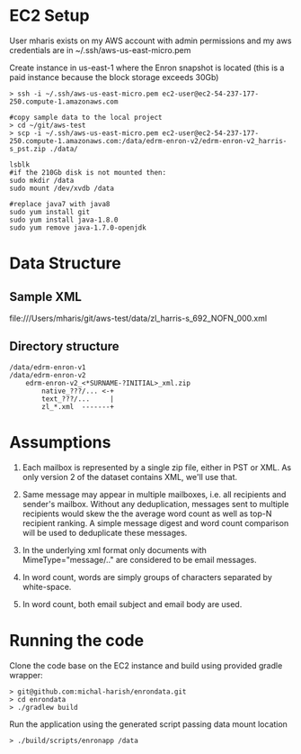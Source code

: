 # EC2 Setup 

User mharis exists on my AWS account with admin permissions and
my aws credentials are in ~/.ssh/aws-us-east-micro.pem

Create instance in us-east-1 where the Enron snapshot is located
(this is a paid instance because the block storage exceeds 30Gb)


    > ssh -i ~/.ssh/aws-us-east-micro.pem ec2-user@ec2-54-237-177-250.compute-1.amazonaws.com

    #copy sample data to the local project
    > cd ~/git/aws-test
    > scp -i ~/.ssh/aws-us-east-micro.pem ec2-user@ec2-54-237-177-250.compute-1.amazonaws.com:/data/edrm-enron-v2/edrm-enron-v2_harris-s_pst.zip ./data/
    
    lsblk    
    #if the 210Gb disk is not mounted then:
    sudo mkdir /data
    sudo mount /dev/xvdb /data

    #replace java7 with java8
    sudo yum install git
    sudo yum install java-1.8.0
    sudo yum remove java-1.7.0-openjdk

# Data Structure

## Sample XML

file:///Users/mharis/git/aws-test/data/zl_harris-s_692_NOFN_000.xml

## Directory structure
    /data/edrm-enron-v1
    /data/edrm-enron-v2
        edrm-enron-v2_<*SURNAME-?INITIAL>_xml.zip
            native_???/... <-+
            text_???/...     |
            zl_*.xml  -------+
        
        
# Assumptions

1. Each mailbox is represented by a single zip file, either in PST or XML.
As only version 2 of the dataset contains XML, we'll use that.

2. Same message may appear in multiple mailboxes, i.e.
all recipients and sender's mailbox. Without any deduplication, messages
sent to multiple recipients would skew the the average word count 
as well as top-N recipient ranking. A simple message digest and
word count comparison will be used to deduplicate these messages. 

3. In the underlying xml format only documents with MimeType="message/.." 
are considered to be email messages.

4. In word count, words are simply groups of characters separated by white-space.

5. In word count, both email subject and email body are used.

# Running the code

Clone the code base on the EC2 instance and build using provided gradle wrapper:

    > git@github.com:michal-harish/enrondata.git
    > cd enrondata 
    > ./gradlew build

Run the application using the generated script passing data mount location 
 
    > ./build/scripts/enronapp /data


        